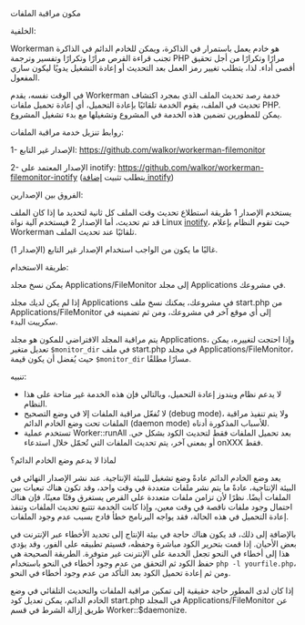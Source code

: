 مكون مراقبة الملفات

الخلفية:

Workerman هو خادم يعمل باستمرار في الذاكرة، ويمكن للخادم الدائم في الذاكرة تجنب قراءة القرص مرارًا وتكرارًا وتفسير وترجمة PHP مرارًا وتكرارًا من أجل تحقيق أقصى أداء. لذا، يتطلب تغيير رمز العمل بعد التحديث أو إعادة التشغيل يدويًا ليكون ساري المفعول.

في الوقت نفسه، يقدم Workerman خدمة رصد تحديث الملف الذي بمجرد اكتشاف تحديث في الملف، يقوم الخدمة تلقائيًا بإعادة التحميل، أي إعادة تحميل ملفات PHP. يمكن للمطورين تضمين هذه الخدمة في المشروع وتشغيلها مع بدء تشغيل المشروع.

روابط تنزيل خدمة مراقبة الملفات:

1- الإصدار غير التابع: https://github.com/walkor/workerman-filemonitor

2- الإصدار المعتمد على inotify: https://github.com/walkor/workerman-filemonitor-inotify
   (يتطلب تثبيت [إضافة inotify](https://php.net/manual/zh/book.inotify.php))

الفروق بين الإصدارين:

يستخدم الإصدار 1 طريقة استطلاع تحديث وقت الملف كل ثانية لتحديد ما إذا كان الملف قد تم تحديث،
أما الإصدار 2 فيستخدم آلية نواة Linux [inotify](https://baike.baidu.com/view/2645027.htm)، حيث تقوم النظام بإعلام Workerman تلقائيًا عند تحديث الملف.

غالبًا ما يكون من الواجب استخدام الإصدار غير التابع (الإصدار 1).

طريقة الاستخدام:

يمكن نسخ مجلد Applications/FileMonitor إلى مجلد Applications في مشروعك.

إذا لم يكن لديك مجلد Applications في مشروعك، يمكنك نسخ ملف start.php من Applications/FileMonitor إلى أي موقع آخر في مشروعك، ومن ثم تضمينه في سكريبت البدء.

يتم مراقبة المجلد الافتراضي للمكون هو مجلد Applications، وإذا احتجت لتغييره، يمكن تعديل متغير ```$monitor_dir``` في ملف start.php في مجلد Applications/FileMonitor، حيث يُفضل أن يكون قيمة ```$monitor_dir``` مسارًا مطلقًا.

تنبيه:

- لا يدعم نظام ويندوز إعادة التحميل، وبالتالي فإن هذه الخدمة غير متاحة على هذا النظام.
- لا تُفعّل مراقبة الملفات إلا في وضع التصحيح (debug mode)، ولا يتم تنفيذ مراقبة الملفات تحت وضع الخادم الدائم (daemon mode) للأسباب المذكورة أدناه.
- تستخدم عملية Worker::runAll بعد تحميل الملفات فقط لتحديث الكود بشكل حي. أو بمعنى آخر، يتم تحديث الملفات التي تُحمّل خلال استدعاء onXXX فقط.

لماذا لا يدعم وضع الخادم الدائم؟

يعد وضع الخادم الدائم عادةً وضع تشغيل للبيئة الإنتاجية. عند نشر الإصدار النهائي في البيئة الإنتاجية، عادةً ما يتم نشر ملفات متعددة في وقت واحد، وقد تكون هناك تبعيات بين الملفات أيضًا. نظرًا لأن تزامن ملفات متعددة على القرص يستغرق وقتًا معينًا، فإن هناك احتمال وجود ملفات ناقصة في وقت معين، وإذا كانت الخدمة تتتبع تحديث الملفات وتنفذ إعادة التحميل في هذه الحالة، فقد يواجه البرنامج خطأ فادح بسبب عدم وجود الملفات.

بالإضافة إلى ذلك، قد يكون هناك حاجة في بيئة الإنتاج إلى تحديد الأخطاء عبر الإنترنت في بعض الأحيان. إذا قمت بتحرير الكود مباشرة وحفظه، فسيتم تطبيقه على الفور، وقد يؤدي هذا إلى أخطاء في النحو تجعل الخدمة على الإنترنت غير متوفرة. الطريقة الصحيحة هي حفظ الكود ثم التحقق من عدم وجود أخطاء في النحو باستخدام `php -l yourfile.php`، ومن ثم إعادة تحميل الكود بعد التأكد من عدم وجود أخطاء في النحو.

إذا كان لدى المطور حاجة حقيقية إلى تمكين مراقبة الملفات والتحديث التلقائي في وضع الخادم الدائم، يمكن تعديل كود start.php في المجلد Applications/FileMonitor عن طريق إزالة الشرط في قسم Worker::$daemonize.


